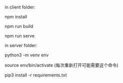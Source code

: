 in client folder:

npm install

npm run build

npm run serve



in server folder:

python3 -m venv env 

source env/bin/activate 
(每次重新打开可能需要这个命令)


pip3 install -r requirements.txt 



